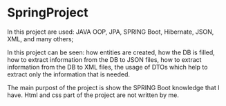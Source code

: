 # SpringProject
In this project are used:
JAVA OOP,
JPA, 
SPRING Boot,
Hibernate,
JSON,
XML,
and many others;

In this project can be seen:
how entities are created,
how the DB is filled,
how to extract information from the DB to JSON files,
how to extract information from the DB to XML files,
the usage of DTOs which help to extract only the information that is needed.

The main purpost of the project is show the SPRING Boot knowledge that I have.
Html and css part of the project are not written by me.
